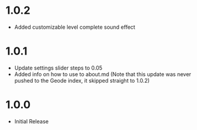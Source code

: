# 1.0.2
- Added customizable level complete sound effect

# 1.0.1
- Update settings slider steps to 0.05
- Added info on how to use to about.md
(Note that this update was never pushed to the Geode index, it skipped straight to 1.0.2)

# 1.0.0
- Initial Release
